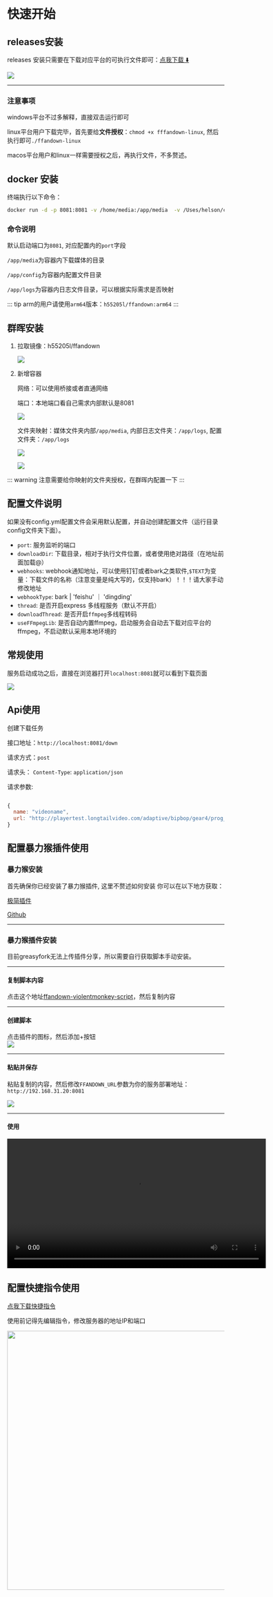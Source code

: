 # 快速开始

## releases安装

releases 安装只需要在下载对应平台的可执行文件即可：[点我下载 ⬇️](https://github.com/helson-lin/ffandown/releases)

![](https://pic.kblue.site/picgo/202304282130514.png)

----
### 注意事项

windows平台不过多解释，直接双击运行即可

linux平台用户下载完毕，首先要给**文件授权**：`chmod +x fffandown-linux`, 然后执行即可`./ffandown-linux`

macos平台用户和linux一样需要授权之后，再执行文件，不多赘述。

## docker 安装

终端执行以下命令：

```bash
docker run -d -p 8081:8081 -v /home/media:/app/media  -v /Uses/helson/config:/app/config -v /Uses/helson/logs:/app/logs h55205l/ffandown:latest
```

### 命令说明

默认启动端口为`8081`, 对应配置内的`port`字段

`/app/media`为容器内下载媒体的目录

`/app/config`为容器内配置文件目录

`/app/logs`为容器内日志文件目录，可以根据实际需求是否映射


::: tip
arm的用户请使用`arm64`版本：`h55205l/ffandown:arm64`
:::

## 群晖安装

1. 拉取镜像：h55205l/ffandown
    
   ![](https://pic.kblue.site/picgo/202304282148675.png) 

2. 新增容器
    
   网络：可以使用桥接或者直通网络

   端口：本地端口看自己需求内部默认是8081

   ![](https://pic.kblue.site/picgo/202304282153719.png)

   文件夹映射：媒体文件夹内部`/app/media`, 内部日志文件夹：`/app/logs`, 配置文件夹：`/app/logs`

   ![](https://pic.kblue.site/picgo/202304282157118.png)

   ![](https://pic.kblue.site/picgo/202304282200652.png)

::: warning
  注意需要给你映射的文件夹授权，在群晖内配置一下
:::

## 配置文件说明

如果没有config.yml配置文件会采用默认配置，并自动创建配置文件（运行目录config文件夹下面）。

- `port`: 服务监听的端口
- `downloadDir`: 下载目录，相对于执行文件位置，或者使用绝对路径（在地址前面加载@）
- `webhooks`: webhook通知地址，可以使用钉钉或者bark之类软件,`$TEXT`为变量：下载文件的名称（注意变量是纯大写的，仅支持bark）！！！请大家手动修改地址
- `webhookType`: bark | 'feishu' ｜ 'dingding'
- `thread`: 是否开启express 多线程服务（默认不开启）
- `downloadThread`: 是否开启`ffmpeg`多线程转码
- `useFFmpegLib`: 是否自动内置ffmpeg，启动服务会自动去下载对应平台的ffmpeg，不启动默认采用本地环境的

## 常规使用

服务启动成功之后，直接在浏览器打开`localhost:8081`就可以看到下载页面

![](https://pic.kblue.site/picgo/202304282209818.png)


## Api使用

创建下载任务

接口地址：`http://localhost:8081/down`

请求方式：`post`

请求头： `Content-Type`: `application/json`

请求参数: 

```js

{
  name: "videoname",
  url: "http://playertest.longtailvideo.com/adaptive/bipbop/gear4/prog_index.m3u8"
}
```

## 配置暴力猴插件使用

### 暴力猴安装

首先确保你已经安装了暴力猴插件, 这里不赘述如何安装
你可以在以下地方获取：

[极简插件](https://chrome.zzzmh.cn/info/jinjaccalgkegednnccohejagnlnfdag)

[Github](https://github.com/violentmonkey/violentmonkey/releases)

---

### 暴力猴插件安装

目前greasyfork无法上传插件分享，所以需要自行获取脚本手动安装。

---
#### 复制脚本内容
点击这个地址[ffandown-violentmonkey-script](https://raw.githubusercontent.com/helson-lin/ffandown-violentmonkey-script/main/index.js)，然后复制内容

---

#### 创建脚本
    
   点击插件的图标，然后添加+按钮   
   ![](https://pic.kblue.site/picgo/202304301054801.png) 

---
#### 粘贴并保存

粘贴复制的内容，然后修改`FFANDOWN_URL`参数为你的服务部署地址：`http://192.168.31.20:8081`

  ![](https://pic.kblue.site/picgo/202304301100893.png)


---
#### 使用

<video src="https://pic.kblue.site/picgo/REC-20230430110326.mp4" style="height: 300px;" controls></video>

## 配置快捷指令使用

[点我下载快捷指令](https://www.icloud.com/shortcuts/b185d44fb6574db29c79cb193e5bb079)

使用前记得先编辑指令，修改服务器的地址IP和端口

<img src="https://pic.kblue.site/picgo/IMG_D37B0D511136-1.jpeg" style="height: 600px;margin: 0 auto;">